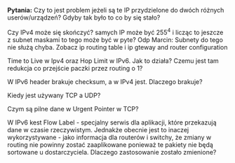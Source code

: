 **Pytania:**
Czy to jest problem jeżeli są te IP przydzielone do dwóch różnych userów/urządzeń? Gdyby tak było to co by się stało?

Czy IPv4 może się skończyć? samych IP może być $255^{4}$ i licząc to jeszcze z subnet maskami to tego może być w pyte?
Odp Marcin: Subnety do tego nie służą chyba. Zobacz ip routing table i ip gteway and router configuration

Time to Live w Ipv4 oraz Hop Limit w IPv6. Jak to działa? Czemu jest tam redukcja co przejście paczki przez routing o 1?

W IPv6 header brakuje checksum, a w IPv4 jest. Dlaczego brakuje?

Kiedy jest używany TCP a UDP?

Czym są pilne dane w Urgent Pointer w TCP?

W IPv6 kest Flow Label - specjalny serwis dla aplikacji, które przekazują dane w czasie rzeczywistym. Jednakże obecnie jest to inaczej wykorzystywane - jako informacja dla routerów i switchy, że zmiany w routing nie powinny zostać zaaplikowane ponieważ te pakiety nie będą sortowane u dostarczyciela. Dlaczego zastosowanie zostało zmienione?

